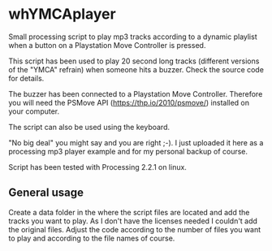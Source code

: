 # whYMCAplayer
Small processing script to play mp3 tracks according to a dynamic playlist when a button on a Playstation Move Controller is pressed.

This script has been used to play 20 second long tracks (different versions of the "YMCA" refrain) when someone hits a buzzer. Check the source code for details.

The buzzer has been connected to a Playstation Move Controller. Therefore you will need the PSMove API (https://thp.io/2010/psmove/) installed on your computer.

The script can also be used using the keyboard.

"No big deal" you might say and you are right ;-). I just uploaded it here as a processing mp3 player example and for my personal backup of course.

Script has been tested with Processing 2.2.1 on linux.

## General usage

Create a data folder in the where the script files are located and add the tracks you want to play. As I don't have the licenses needed I couldn't add the original files. Adjust the code according to the number of files you want to play and according to the file names of course.

